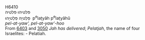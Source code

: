 <body>
  <p>H6410<br>  פּלטיהוּ    פּלטיה  <br> פְּלַטיָה  פְּלַטיָהוּ  ‎  p<sup>e</sup>laṭyâh  p<sup>e</sup>laṭyâhû  <br><i>pel-at-yaw‘,</i> <i>pel-at-yaw‘-hoo </i><br>From <a href="h6403.htm">6403</a> and <a href="h3050.htm">3050</a>  <i>Jah</i> <i>has</i> <i>delivered</i>; <i>Pelatjah</i>, the name of four Israelites: - Pelatiah.<br></p>
 </body>